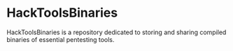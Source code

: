 # HackToolsBinaries
HackToolsBinaries is a repository dedicated to storing and sharing compiled binaries of essential pentesting tools.
